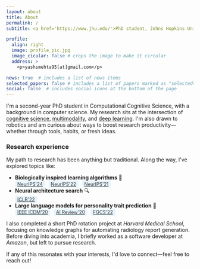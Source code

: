```yaml
---
layout: about
title: About
permalink: /
subtitle: <a href='https://www.jhu.edu/'>PhD student, Johns Hopkins University</a>. 

profile:
  align: right
  image: profile_pic.jpg
  image_cicular: false # crops the image to make it circular
  address: >
    <p>yashsmehta95[at]gmail.com</p>

news: true  # includes a list of news items
selected_papers: false # includes a list of papers marked as "selected={true}"
social: false  # includes social icons at the bottom of the page
---
```


<style>
.conf-badge {
  background-color: rgba(135, 206, 250, 0.2);
  padding: 2px 6px;
  border-radius: 4px;
  font-size: 0.9em;
  color: #333;
  margin-right: 6px;
}
.badge-container {
  margin-top: 2px;
  margin-left: 20px;
}
</style>

I'm a second-year PhD student in Computational Cognitive Science, with a background in computer science. My research sits at the intersection of <u>cognitive science</u>, <u>multimodality</u>, and <u>deep learning</u>. I'm also drawn to robotics and am curious about ways to boost research productivity—whether through tools, habits, or fresh ideas.
### Research experience
My path to research has been anything but traditional. Along the way, I've explored topics like:
- **Biologically inspired learning algorithms** 🧠  
    [<span class="conf-badge">NeurIPS'24</span>](https://yashsmehta.com/plasticity-paper-website/) [<span class="conf-badge">NeurIPS'22</span>](https://papers.nips.cc/paper_files/paper/2022/hash/cf38eb1549024cce4b3d2c1bb87a6c27-Abstract-Conference.html) [<span class="conf-badge">NeurIPS'21</span>](https://arxiv.org/abs/2106.13031)
- **Neural architecture search** 🔍  
    [<span class="conf-badge">ICLR'22</span>](https://arxiv.org/abs/2201.13396)
- **Large language models for personality trait prediction** 🤖  
    [<span class="conf-badge">IEEE ICDM'20</span>](https://ieeexplore.ieee.org/abstract/document/9338428) [<span class="conf-badge">AI Review'20</span>](https://link.springer.com/article/10.1007/s10462-019-09770-z) [<span class="conf-badge">FGCS'22</span>](https://www.sciencedirect.com/science/article/pii/S0167739X22002229)

I also completed a short PhD rotation project at *Harvard Medical School*, focusing on knowledge graphs for automating radiology report generation. Before diving into academia, I briefly worked as a software developer at *Amazon*, but left to pursue research.

If any of this resonates with your interests, I'd love to connect—feel free to reach out!

